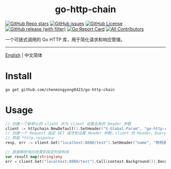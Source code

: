 <h1 align="center">
  go-http-chain
</h1>

[![GitHub Repo stars](https://img.shields.io/github/stars/chenmingyong0423/go-http-chain)](https://github.com/chenmingyong0423/go-http-chain/stargazers)
[![GitHub issues](https://img.shields.io/github/issues/chenmingyong0423/go-http-chain)](https://github.com/chenmingyong0423/go-http-chain/issues)
[![GitHub License](https://img.shields.io/github/license/chenmingyong0423/go-http-chain)](https://github.com/chenmingyong0423/go-http-chain/blob/main/LICENSE)
[![GitHub release (with filter)](https://img.shields.io/github/v/release/chenmingyong0423/go-http-chain)](https://github.com/chenmingyong0423/go-http-chain)
[![Go Report Card](https://goreportcard.com/badge/github.com/chenmingyong0423/go-http-chain)](https://goreportcard.com/report/github.com/chenmingyong0423/go-http-chain)
[![All Contributors](https://img.shields.io/badge/all_contributors-1-orange.svg?style=flat-square)](#contributors-)

一个可链式调用的 Go HTTP 库，用于简化请求和响应管理。

---

[English](./README.md) | 中文简体

# Install
```bash
go get github.com/chenmingyong0423/go-http-chain
```
# Usage
```go
// 创建一个新默认的 client 并为 client 设置全局的 Header 参数
client := httpchain.NewDefault().SetHeader("X-Global-Param", "go-http-chain")
// 创建一个 Request 指定 GET 请求和设置 Header 参数，client 的 Header、Query 参数也会传入到该 Request
// 获取 *http.response
resp, err := client.Get("localhost:8080/test").SetHeader("name", "陈明勇").Call(context.Background()).Result()

// 直接解析响应结果到指定的结构体
var result map[string]any
err = client.Get("localhost:8080/test").Call(context.Background()).DecodeRespBody(&result)
```